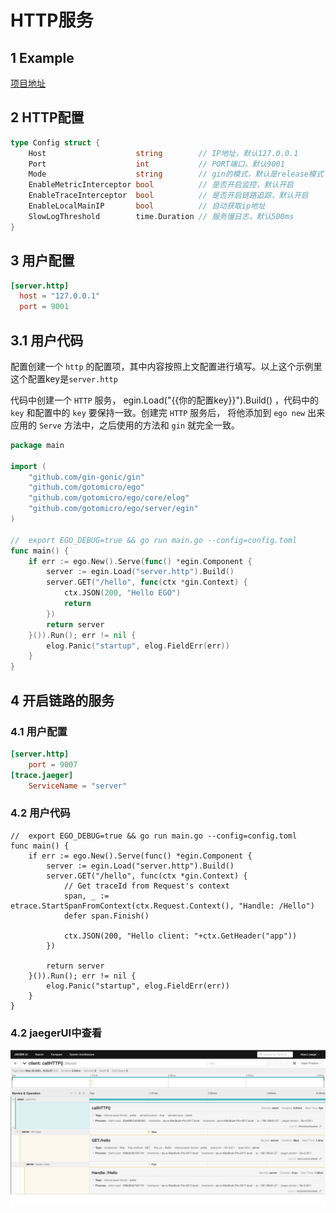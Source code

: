 # HTTP服务
## 1 Example
[项目地址](https://github.com/gotomicro/ego/tree/master/examples/server/http)

## 2 HTTP配置
```go
type Config struct {
	Host                    string        // IP地址，默认127.0.0.1
	Port                    int           // PORT端口，默认9001
	Mode                    string        // gin的模式，默认是release模式
	EnableMetricInterceptor bool          // 是否开启监控，默认开启
	EnableTraceInterceptor  bool          // 是否开启链路追踪，默认开启
	EnableLocalMainIP       bool          // 自动获取ip地址
	SlowLogThreshold        time.Duration // 服务慢日志，默认500ms
}
```

## 3 用户配置
```toml
[server.http]
  host = "127.0.0.1"
  port = 9001
```

## 3.1 用户代码
配置创建一个 ``http`` 的配置项，其中内容按照上文配置进行填写。以上这个示例里这个配置key是``server.http``

代码中创建一个 ``HTTP`` 服务， egin.Load("{{你的配置key}}").Build() ，代码中的 ``key`` 和配置中的 ``key`` 要保持一致。创建完 ``HTTP`` 服务后， 将他添加到 ``ego new`` 出来应用的 ``Serve`` 方法中，之后使用的方法和 ``gin`` 就完全一致。

```go
package main

import (
	"github.com/gin-gonic/gin"
	"github.com/gotomicro/ego"
	"github.com/gotomicro/ego/core/elog"
	"github.com/gotomicro/ego/server/egin"
)

//  export EGO_DEBUG=true && go run main.go --config=config.toml
func main() {
	if err := ego.New().Serve(func() *egin.Component {
		server := egin.Load("server.http").Build()
		server.GET("/hello", func(ctx *gin.Context) {
			ctx.JSON(200, "Hello EGO")
			return
		})
		return server
	}()).Run(); err != nil {
		elog.Panic("startup", elog.FieldErr(err))
	}
}
```

## 4 开启链路的服务
### 4.1 用户配置
```toml
[server.http]
    port = 9007
[trace.jaeger]
    ServiceName = "server"
```
### 4.2 用户代码
```golang
//  export EGO_DEBUG=true && go run main.go --config=config.toml
func main() {
	if err := ego.New().Serve(func() *egin.Component {
		server := egin.Load("server.http").Build()
		server.GET("/hello", func(ctx *gin.Context) {
			// Get traceId from Request's context
			span, _ := etrace.StartSpanFromContext(ctx.Request.Context(), "Handle: /Hello")
			defer span.Finish()

			ctx.JSON(200, "Hello client: "+ctx.GetHeader("app"))
		})

		return server
	}()).Run(); err != nil {
		elog.Panic("startup", elog.FieldErr(err))
	}
}

```
### 4.2 jaegerUI中查看
![trace-in-JaegerUI](../../images/trace-jaeger-http.png)
<Vssue title="Server-http" />
